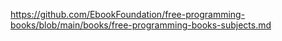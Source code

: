 

https://github.com/EbookFoundation/free-programming-books/blob/main/books/free-programming-books-subjects.md
